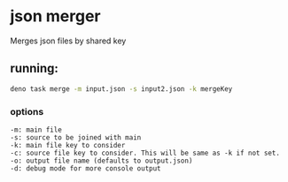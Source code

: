 # json merger

Merges json files by shared key

## running:

```bash
deno task merge -m input.json -s input2.json -k mergeKey
```

### options

```
-m: main file
-s: source to be joined with main
-k: main file key to consider
-c: source file key to consider. This will be same as -k if not set.
-o: output file name (defaults to output.json)
-d: debug mode for more console output
```
